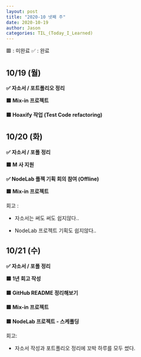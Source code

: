 ```yaml
---
layout: post
title: "2020-10 넷째 주"
date: 2020-10-19
author: Jason
categories: TIL_(Today_I_Learned)
---
```


🟥 : 미완료
✅ : 완료

## 10/19 (월)

**✅ 자소서 / 포트폴리오 정리**

**🟥 Mix-in 프로젝트**

**🟥 Hoaxify 작업 (Test Code refactoring)**

## 10/20 (화)

**✅ 자소서 / 포폴 정리**

**🟥 M 사 지원**

**✅ NodeLab 플젝 기획 회의 참여 (Offline)**

**🟥 Mix-in 프로젝트**

회고 :

- 자소서는 써도 써도 쉽지않다..

- NodeLab 프로젝트 기획도 쉽지않다..

## 10/21 (수)

**✅ 자소서 / 포폴 정리**

**🟥 1년 회고 작성**

**🟥 GitHub README 정리해보기**

**🟥 Mix-in 프로젝트**

**🟥 NodeLab 프로젝트 - 스케폴딩**

회고:

- 자소서 작성과 포트폴리오 정리에 꼬박 하루를 모두 썼다.
